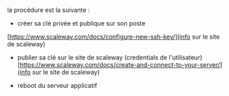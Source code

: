 la procédure est la suivante :

- créer sa clé privée et publique sur son poste

[https://www.scaleway.com/docs/configure-new-ssh-key/](info sur le site de scaleway)

- publier sa clé sur le site de scaleway (credentials de l'utilisateur)
[https://www.scaleway.com/docs/create-and-connect-to-your-server/](info sur le site de scaleway)

- reboot du serveur applicatif

